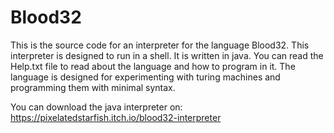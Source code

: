 # Blood32
This is the source code for an interpreter for the language Blood32. This interpreter is designed to run in a shell. It is written in java.
You can read the Help.txt file to read about the language and how to program in it.
The language is designed for experimenting with turing machines and programming them with minimal syntax.

You can download the java interpreter on:
https://pixelatedstarfish.itch.io/blood32-interpreter
